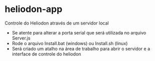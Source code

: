 # heliodon-app
Controle do Heliodon através de um servidor local

- Se atente para alterar a porta serial que será utilizada no arquivo Server.js
- Rode o arquivo Install.bat (windows) ou Install.sh (linux)
- Será criado um atalho na área de trabalho para abrir o servidor e a interface de controle do heliodon
